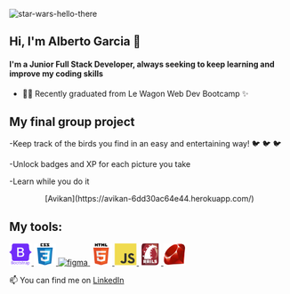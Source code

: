 ![star-wars-hello-there](https://github.com/Agalara/Agalara/assets/95692607/cbbd5072-5382-4445-9bd7-cf386321540c)

## Hi, I'm Alberto Garcia 🤘
#### I'm a Junior Full Stack Developer, always seeking to keep learning and improve my coding skills


- 👨‍🎓 Recently graduated from Le Wagon Web Dev Bootcamp ✨

## My final group project

-Keep track of the birds you find in an easy and entertaining way! 🐦 🐦 🐦

-Unlock badges and XP for each picture you take

-Learn while you do it

<p align= "center"> [Avikan](https://avikan-6dd30ac64e44.herokuapp.com/) </p>

## My tools:
<p align="left"> 
  <a href="https://getbootstrap.com" target="_blank" rel="noreferrer"> <img src="https://raw.githubusercontent.com/devicons/devicon/master/icons/bootstrap/bootstrap-plain-wordmark.svg" alt="bootstrap" width="40" height="40"/> </a>
  <a href="https://www.w3schools.com/css/" target="_blank" rel="noreferrer"> <img src="https://raw.githubusercontent.com/devicons/devicon/master/icons/css3/css3-original-wordmark.svg" alt="css3" width="40" height="40"/> </a>
  <a href="https://www.figma.com/" target="_blank" rel="noreferrer"> <img src="https://www.vectorlogo.zone/logos/figma/figma-icon.svg" alt="figma" width="40" height="40"/> </a> <a href="https://www.w3.org/html/" target="_blank" rel="noreferrer"> <img src="https://raw.githubusercontent.com/devicons/devicon/master/icons/html5/html5-original-wordmark.svg" alt="html5" width="40" height="40"/> </a>
  <a href="https://developer.mozilla.org/en-US/docs/Web/JavaScript" target="_blank" rel="noreferrer"> <img src="https://raw.githubusercontent.com/devicons/devicon/master/icons/javascript/javascript-original.svg" alt="javascript" width="40" height="40"/> </a> 
  <a href="https://rubyonrails.org" target="_blank" rel="noreferrer"> <img src="https://raw.githubusercontent.com/devicons/devicon/master/icons/rails/rails-original-wordmark.svg" alt="rails" width="40" height="40"/> </a> <a href="https://www.ruby-lang.org/en/" target="_blank" rel="noreferrer"> <img src="https://raw.githubusercontent.com/devicons/devicon/master/icons/ruby/ruby-original.svg" alt="ruby" width="40" height="40"/> </a> 
</p>

 📫 You can find me on [LinkedIn](https://www.linkedin.com/in/alberto-garcia-lara/)
